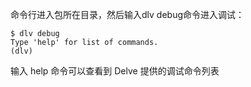 
命令行进入包所在目录，然后输入dlv debug命令进入调试：

```
$ dlv debug
Type 'help' for list of commands.
(dlv)
```

输入 help 命令可以查看到 Delve 提供的调试命令列表  





